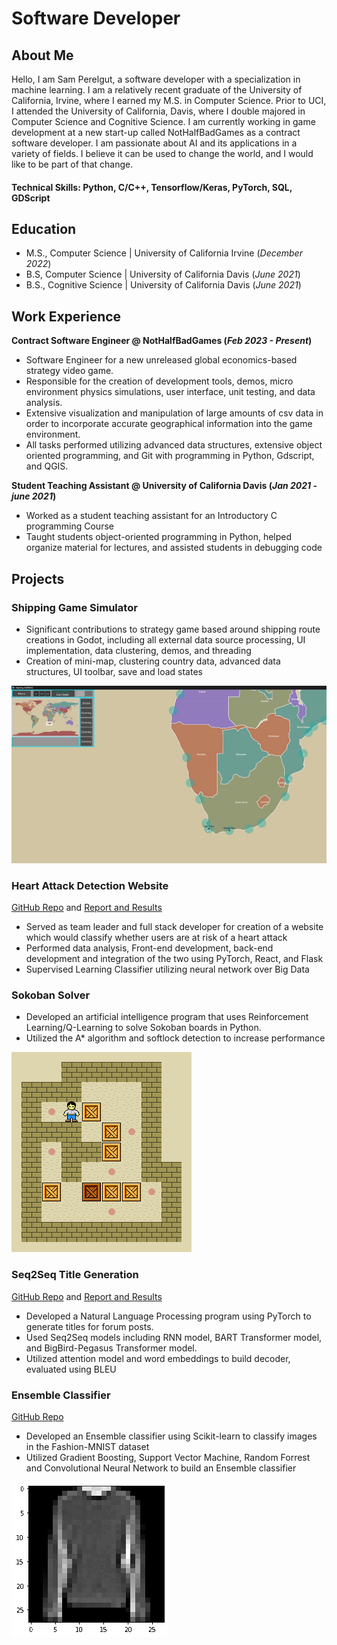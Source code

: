 # Software Developer

## About Me

Hello, I am Sam Perelgut, a software developer with a specialization in machine learning. I am a relatively recent graduate of the University of California, Irvine, where I earned my M.S. in Computer Science. Prior to UCI, I attended the University of California, Davis, where I double majored in Computer Science and Cognitive Science. I am currently working in game development at a new start-up called NotHalfBadGames as a contract software developer. I am passionate about AI and its applications in a variety of fields. I believe it can be used to change the world, and I would like to be part of that change.
  
#### Technical Skills: Python, C/C++, Tensorflow/Keras, PyTorch, SQL, GDScript

## Education
- M.S., Computer Science | University of California Irvine (_December 2022_)								       		
- B.S, Computer Science | University of California Davis (_June 2021_)	 			        		
- B.S., Cognitive Science | University of California Davis (_June 2021_)

## Work Experience
**Contract Software Engineer @ NotHalfBadGames (_Feb 2023 - Present_)**
- Software Engineer for a new unreleased global economics-based strategy video game.
- Responsible for the creation of development tools, demos, micro environment physics simulations, user interface, unit testing, and data analysis.
- Extensive visualization and manipulation of large amounts of csv data in order to incorporate accurate geographical information into the game environment.
- All tasks performed utilizing advanced data structures, extensive object oriented programming, and Git with programming in Python, Gdscript, and QGIS.

**Student Teaching Assistant @ University of California Davis (_Jan 2021 - june 2021_)**
- Worked as a student teaching assistant for an Introductory C programming Course
- Taught students object-oriented programming in Python, helped organize material for lectures, and assisted students in debugging code

## Projects
### Shipping Game Simulator
- Significant contributions to strategy game based around shipping route creations in Godot, including all external 
data source processing, UI implementation, data clustering, demos, and threading
- Creation of mini-map, clustering country data, advanced data structures, UI toolbar, save and load states

![Sokoban_animation](/assets/shipgif.gif)

### Heart Attack Detection Website
[GitHub Repo](https://github.com/sperelgut/HeartAttackDetection) and [Report and Results](https://github.com/sperelgut/sperelgut.github.io/blob/main/assets/ProjectReport.pdf)

- Served as team leader and full stack developer for creation of a website which would classify whether users are at risk of a heart attack
- Performed data analysis, Front-end development, back-end development and integration of the two using 
PyTorch, React, and Flask
- Supervised Learning Classifier utilizing neural network over Big Data



### Sokoban Solver

- Developed an artificial intelligence program that uses Reinforcement Learning/Q-Learning
to solve Sokoban boards in Python.
- Utilized the A* algorithm and softlock detection to increase performance
  
![Sokoban_animation](/assets/Sokoban_ani.gif)

### Seq2Seq Title Generation
[GitHub Repo](https://github.com/sperelgut/CS272-Final-Project) and [Report and Results](https://github.com/sperelgut/sperelgut.github.io/blob/main/assets/CS272_Report-1.pdf)

- Developed a Natural Language Processing program using PyTorch to generate titles for forum posts.
- Used Seq2Seq models including RNN model, BART Transformer model, and BigBird-Pegasus Transformer 
model. 
- Utilized attention model and word embeddings to build decoder, evaluated using BLEU

### Ensemble Classifier 
[GitHub Repo](https://github.com/sperelgut/Fashion-Classifier)

- Developed an Ensemble classifier using Scikit-learn to classify images in the Fashion-MNIST dataset
- Utilized Gradient Boosting, Support Vector Machine, Random Forrest and Convolutional Neural Network
to build an Ensemble classifier

![Fashion convolution](/assets/eigenGif.gif)
